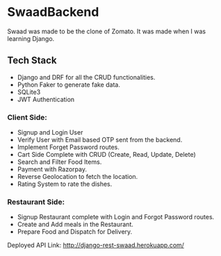 # SwaadBackend

Swaad was made to be the clone of Zomato. It was made when I was learning Django.

## Tech Stack
- Django and DRF for all the CRUD functionalities.
- Python Faker to generate fake data.
- SQLite3
- JWT Authentication

### Client Side:
- Signup and Login User
- Verify User with Email based OTP sent from the backend.
- Implement Forget Password routes.
- Cart Side Complete with CRUD (Create, Read, Update, Delete)
- Search and Filter Food Items.
- Payment with Razorpay.
- Reverse Geolocation to fetch the location.
- Rating System to rate the dishes.

### Restaurant Side:
- Signup Restaurant complete with Login and Forgot Password routes.
- Create and Add meals in the Restaurant.
- Prepare Food and Dispatch for Delivery.


Deployed API Link: http://django-rest-swaad.herokuapp.com/
